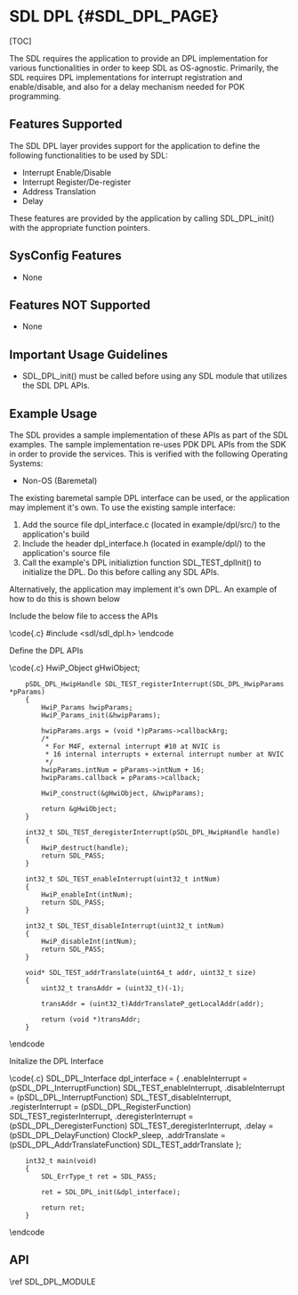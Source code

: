 # SDL DPL {#SDL_DPL_PAGE}

[TOC]

The SDL requires the application to provide an DPL implementation for various functionalities in order to keep SDL as OS-agnostic.
Primarily, the SDL requires DPL implementations for interrupt registration and enable/disable, and also for a delay mechanism needed for POK programming.

## Features Supported

The SDL DPL layer provides support for the application to define the following functionalities to be used by SDL:

* Interrupt Enable/Disable
* Interrupt Register/De-register
* Address Translation
* Delay

These features are provided by the application by calling SDL_DPL_init() with the appropriate function pointers.

## SysConfig Features

- None

## Features NOT Supported

- None

## Important Usage Guidelines

- SDL_DPL_init() must be called before using any SDL module that utilizes the SDL DPL APIs.

## Example Usage

The SDL provides a sample implementation of these APIs as part of the SDL examples. The sample implementation re-uses PDK DPL APIs from the SDK in order to provide the services.
This is verified with the following Operating Systems:

* Non-OS (Baremetal)

The existing baremetal sample DPL interface can be used, or the application may implement it's own. To use the existing sample interface:

1. Add the source file dpl_interface.c (located in example/dpl/src/) to the application's build
2. Include the header dpl_interface.h (located in example/dpl/) to the application's source file
3. Call the example's DPL initializtion function SDL_TEST_dplInit() to initialize the DPL. Do this before calling any SDL APIs.

Alternatively, the application may implement it's own DPL. An example of how to do this is shown below

Include the below file to access the APIs

\code{.c}
#include <sdl/sdl_dpl.h>
\endcode

Define the DPL APIs

\code{.c}
        HwiP_Object gHwiObject;

        pSDL_DPL_HwipHandle SDL_TEST_registerInterrupt(SDL_DPL_HwipParams *pParams)
        {
            HwiP_Params hwipParams;
            HwiP_Params_init(&hwipParams);

            hwipParams.args = (void *)pParams->callbackArg;
            /*
             * For M4F, external interrupt #10 at NVIC is
             * 16 internal interrupts + external interrupt number at NVIC
             */
            hwipParams.intNum = pParams->intNum + 16;
            hwipParams.callback = pParams->callback;

            HwiP_construct(&gHwiObject, &hwipParams);

            return &gHwiObject;
        }
        
        int32_t SDL_TEST_deregisterInterrupt(pSDL_DPL_HwipHandle handle)
        {
            HwiP_destruct(handle);
            return SDL_PASS;
        }
        
        int32_t SDL_TEST_enableInterrupt(uint32_t intNum)
        {
            HwiP_enableInt(intNum);
            return SDL_PASS;
        }
        
        int32_t SDL_TEST_disableInterrupt(uint32_t intNum)
        {
            HwiP_disableInt(intNum);
            return SDL_PASS;
        }

        void* SDL_TEST_addrTranslate(uint64_t addr, uint32_t size)
        {
            uint32_t transAddr = (uint32_t)(-1);

            transAddr = (uint32_t)AddrTranslateP_getLocalAddr(addr);

            return (void *)transAddr;
        }

\endcode

Initalize the DPL Interface

\code{.c}
        SDL_DPL_Interface dpl_interface =
        {
            .enableInterrupt = (pSDL_DPL_InterruptFunction) SDL_TEST_enableInterrupt,
            .disableInterrupt = (pSDL_DPL_InterruptFunction) SDL_TEST_disableInterrupt,
            .registerInterrupt = (pSDL_DPL_RegisterFunction) SDL_TEST_registerInterrupt,
            .deregisterInterrupt = (pSDL_DPL_DeregisterFunction) SDL_TEST_deregisterInterrupt,
            .delay = (pSDL_DPL_DelayFunction) ClockP_sleep,
            .addrTranslate = (pSDL_DPL_AddrTranslateFunction) SDL_TEST_addrTranslate
        };
        
        int32_t main(void)
        {
            SDL_ErrType_t ret = SDL_PASS;
        
            ret = SDL_DPL_init(&dpl_interface);
        
            return ret;
        }
\endcode

## API

\ref SDL_DPL_MODULE
